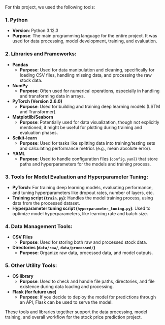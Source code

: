 For this project, we used the following tools:

### 1. **Python**  
   - **Version**: Python 3.12.3  
   - **Purpose**: The main programming language for the entire project. It was used for data processing, model development, training, and evaluation.

### 2. **Libraries and Frameworks**:
   - **Pandas**  
     - **Purpose**: Used for data manipulation and cleaning, specifically for loading CSV files, handling missing data, and processing the raw stock data.
   - **NumPy**   
     - **Purpose**: Often used for numerical operations, especially in handling and transforming data in arrays.
   - **PyTorch (Version 2.6.0)**  
     - **Purpose**: Used for building and training deep learning models (LSTM and Transformer).
   - **Matplotlib/Seaborn**  
     - **Purpose**: Potentially used for data visualization, though not explicitly mentioned, it might be useful for plotting during training and evaluation phases.
   - **Scikit-learn**  
     - **Purpose**: Used for tasks like splitting data into training/testing sets and calculating performance metrics (e.g., mean absolute error).
   - **YAML**  
     - **Purpose**: Used to handle configuration files (`config.yaml`) that store paths and hyperparameters for the models and training process.

### 3. **Tools for Model Evaluation and Hyperparameter Tuning**:
   - **PyTorch**: For training deep learning models, evaluating performance, and tuning hyperparameters like dropout rates, number of layers, etc.
   - **Training script (`train.py`)**: Handles the model training process, using data from the processed dataset.
   - **Hyperparameter tuning script (`hyperparameter_tuning.py`)**: Used to optimize model hyperparameters, like learning rate and batch size.

### 4. **Data Management Tools**:
   - **CSV Files**  
     - **Purpose**: Used for storing both raw and processed stock data.
   - **Directories (`data/raw/`, `data/processed/`)**  
     - **Purpose**: Organize raw data, processed data, and model outputs.

### 5. **Other Utility Tools**:
   - **OS library**  
     - **Purpose**: Used to check and handle file paths, directories, and file existence during data loading and processing.
   - **Flask (for future use)**  
     - **Purpose**: If you decide to deploy the model for predictions through an API, Flask can be used to serve the model.

These tools and libraries together support the data processing, model training, and overall workflow for the stock price prediction project.
